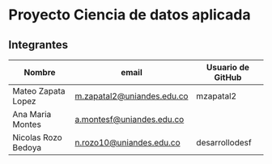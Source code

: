 # Proyecto Ciencia de datos aplicada

## Integrantes

| Nombre                     | email                      | Usuario de GitHub |
| -------------------------- | -------------------------- | ----------------- |
| Mateo Zapata Lopez         | m.zapatal2@uniandes.edu.co | mzapatal2         |
| Ana Maria Montes           | a.montesf@uniandes.edu.co  |                   |
| Nicolas Rozo Bedoya        | n.rozo10@uniandes.edu.co   | desarrollodesf    |
